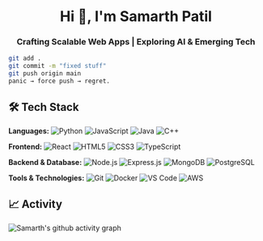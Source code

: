 <h1 align="center">Hi 👋, I'm Samarth Patil</h1>
<h3 align="center">Crafting Scalable Web Apps | Exploring AI & Emerging Tech</h3>

```bash
git add .  
git commit -m "fixed stuff"  
git push origin main  
panic → force push → regret.
```

## 🛠️ Tech Stack

<div align="left">

**Languages:** ![Python](https://img.shields.io/badge/-Python-3776AB?style=flat-square&logo=Python&logoColor=white) ![JavaScript](https://img.shields.io/badge/-JavaScript-F7DF1E?style=flat-square&logo=JavaScript&logoColor=black) ![Java](https://img.shields.io/badge/-Java-007396?style=flat-square&logo=Java&logoColor=white) ![C++](https://img.shields.io/badge/-C++-00599C?style=flat-square&logo=C%2B%2B&logoColor=white)

**Frontend:** ![React](https://img.shields.io/badge/-React-61DAFB?style=flat-square&logo=React&logoColor=black) ![HTML5](https://img.shields.io/badge/-HTML5-E34F26?style=flat-square&logo=HTML5&logoColor=white) ![CSS3](https://img.shields.io/badge/-CSS3-1572B6?style=flat-square&logo=CSS3&logoColor=white) ![TypeScript](https://img.shields.io/badge/-TypeScript-007ACC?style=flat-square&logo=TypeScript&logoColor=white)

**Backend & Database:** ![Node.js](https://img.shields.io/badge/-Node.js-339933?style=flat-square&logo=Node.js&logoColor=white) ![Express.js](https://img.shields.io/badge/-Express.js-000000?style=flat-square&logo=Express&logoColor=white) ![MongoDB](https://img.shields.io/badge/-MongoDB-47A248?style=flat-square&logo=MongoDB&logoColor=white) ![PostgreSQL](https://img.shields.io/badge/-PostgreSQL-336791?style=flat-square&logo=PostgreSQL&logoColor=white)

**Tools & Technologies:** ![Git](https://img.shields.io/badge/-Git-F05032?style=flat-square&logo=Git&logoColor=white) ![Docker](https://img.shields.io/badge/-Docker-2496ED?style=flat-square&logo=Docker&logoColor=white) ![VS Code](https://img.shields.io/badge/-VS%20Code-007ACC?style=flat-square&logo=Visual-Studio-Code&logoColor=white) ![AWS](https://img.shields.io/badge/-AWS-232F3E?style=flat-square&logo=Amazon-AWS&logoColor=white)

</div>

## 📈 Activity
![Samarth's github activity graph](https://github-readme-activity-graph.vercel.app/graph?username=samarth3101&theme=minimal&hide_border=true&height=300)
